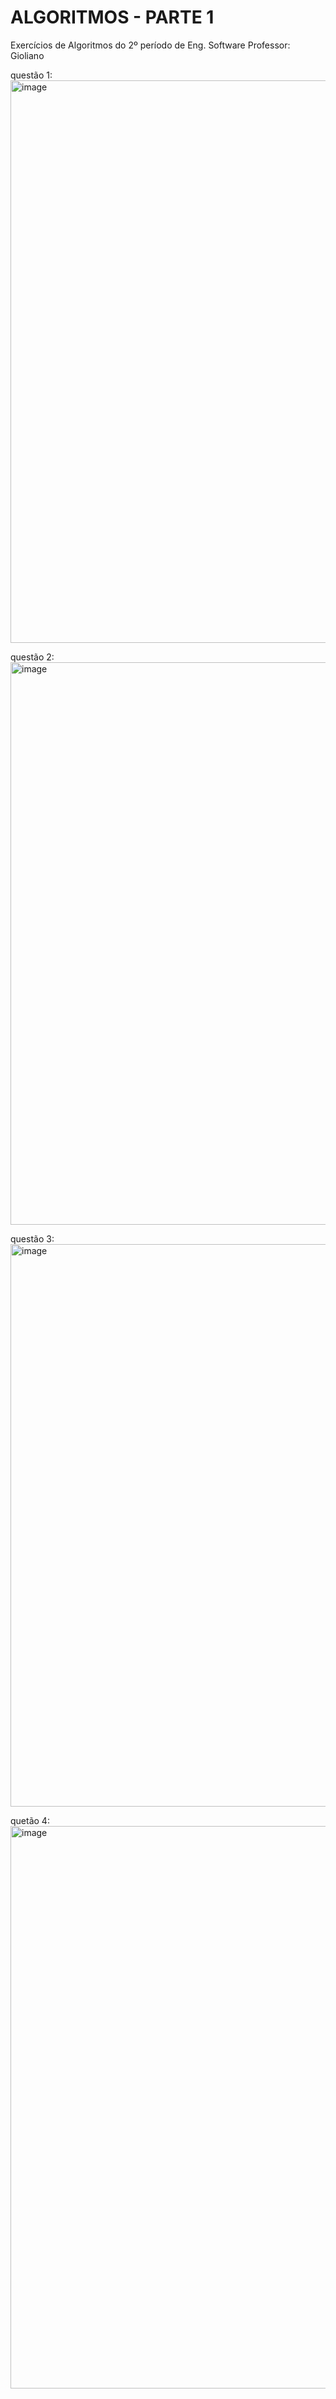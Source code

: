# ALGORITMOS - PARTE 1
Exercícios de Algoritmos do 2º período de Eng. Software 
Professor: Gioliano 

questão 1: 
<img width="1600" height="900" alt="image" src="https://github.com/user-attachments/assets/be549e6a-fbf8-4ab2-ae1d-c90ed384b7fa" />

questão 2:
<img width="1600" height="900" alt="image" src="https://github.com/user-attachments/assets/3cef9081-0411-4023-be63-144a64f7746c" />

questão 3:
<img width="1600" height="900" alt="image" src="https://github.com/user-attachments/assets/d998b8d1-ff2a-45f6-85d1-ea120c38d0da" />

quetão 4:
<img width="1600" height="900" alt="image" src="https://github.com/user-attachments/assets/f402ab02-c059-41b3-8ade-38ce1ffa2e1a" />




